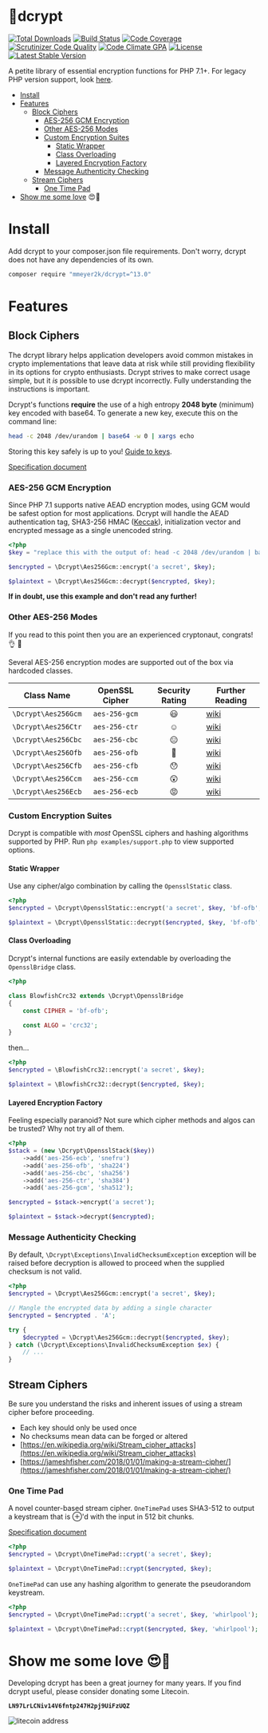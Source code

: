 :closed_lock_with_key:dcrypt
======
[![Total Downloads](https://poser.pugx.org/mmeyer2k/dcrypt/downloads)](https://packagist.org/packages/mmeyer2k/dcrypt)
[![Build Status](https://circleci.com/gh/mmeyer2k/dcrypt/tree/master.svg?style=shield)](https://circleci.com/gh/mmeyer2k/dcrypt)
[![Code Coverage](https://scrutinizer-ci.com/g/mmeyer2k/dcrypt/badges/coverage.png?b=master)](https://scrutinizer-ci.com/g/mmeyer2k/dcrypt/?branch=master)
[![Scrutinizer Code Quality](https://scrutinizer-ci.com/g/mmeyer2k/dcrypt/badges/quality-score.png?b=master)](https://scrutinizer-ci.com/g/mmeyer2k/dcrypt/?branch=master)
[![Code Climate GPA](https://codeclimate.com/github/mmeyer2k/dcrypt/badges/gpa.svg)](https://codeclimate.com/github/mmeyer2k/dcrypt)
[![License](https://poser.pugx.org/mmeyer2k/dcrypt/license.svg)](https://packagist.org/packages/mmeyer2k/dcrypt)
[![Latest Stable Version](https://poser.pugx.org/mmeyer2k/dcrypt/version)](https://packagist.org/packages/mmeyer2k/dcrypt)

A petite library of essential encryption functions for PHP 7.1+.
For legacy PHP version support, look [here](https://github.com/mmeyer2k/dcrypt/blob/master/docs/LEGACY.md).

- [Install](#install)
- [Features](#features)
  - [Block Ciphers](#block-ciphers)
    - [AES-256 GCM Encryption](#aes-256-gcm-encryption)
    - [Other AES-256 Modes](#other-aes-256-modes)
    - [Custom Encryption Suites](#custom-encryption-suites)
      - [Static Wrapper](#static-wrapper)
      - [Class Overloading](#class-overloading)
      - [Layered Encryption Factory](#layered-encryption-factory)
    - [Message Authenticity Checking](#message-authenticity-checking)
  - [Stream Ciphers](#stream-ciphers)
    - [One Time Pad](#one-time-pad)
- [Show me some love](#show-me-some-love-heart_eyes) :heart_eyes::beer:

# Install

Add dcrypt to your composer.json file requirements.
Don't worry, dcrypt does not have any dependencies of its own.

```bash
composer require "mmeyer2k/dcrypt=^13.0"
```

# Features

## Block Ciphers

The dcrypt library helps application developers avoid common mistakes in crypto implementations that leave data at risk while still providing flexibility in its options for crypto enthusiasts.
Dcrypt strives to make correct usage simple, but it _is_ possible to use dcrypt incorrectly.
Fully understanding the instructions is important.

Dcrypt's functions __require__ the use of a high entropy __2048 byte__ (minimum) key encoded with base64.
To generate a new key, execute this on the command line:

```bash
head -c 2048 /dev/urandom | base64 -w 0 | xargs echo
```

Storing this key safely is up to you! [Guide to keys](https://github.com/mmeyer2k/dcrypt/blob/master/docs/KEYS.md).

[Specification document](https://github.com/mmeyer2k/dcrypt/blob/master/docs/CRYPTO.md)


### AES-256 GCM Encryption

Since PHP 7.1 supports native AEAD encryption modes, using GCM would be safest option for most applications.
Dcrypt will handle the AEAD authentication tag, SHA3-256 HMAC ([Keccak](https://en.wikipedia.org/wiki/SHA-3)), initialization vector and encrypted message as a single unencoded string.

```php
<?php
$key = "replace this with the output of: head -c 2048 /dev/urandom | base64 -w 0 | xargs echo";

$encrypted = \Dcrypt\Aes256Gcm::encrypt('a secret', $key);

$plaintext = \Dcrypt\Aes256Gcm::decrypt($encrypted, $key);
```

**If in doubt, use this example and don't read any further!**

### Other AES-256 Modes

If you read to this point then you are an experienced cryptonaut, congrats! :ok_hand: :metal:

Several AES-256 encryption modes are supported out of the box via hardcoded classes.

| Class Name           | OpenSSL Cipher   | Security Rating   | Further Reading |
| -------------------- | :--------------: | :---------------: | --------------- |
| `\Dcrypt\Aes256Gcm`  |    `aes-256-gcm` | :smiley:          | [wiki](https://en.wikipedia.org/wiki/Galois/Counter_Mode) |
| `\Dcrypt\Aes256Ctr`  |    `aes-256-ctr` | :relaxed:         | [wiki](https://en.wikipedia.org/wiki/Block_cipher_mode_of_operation#Counter_(CTR)) |
| `\Dcrypt\Aes256Cbc`  |    `aes-256-cbc` | :expressionless:  | [wiki](https://en.wikipedia.org/wiki/Block_cipher_mode_of_operation) |
| `\Dcrypt\Aes256Ofb`  |    `aes-256-ofb` | :grimacing:       | [wiki](https://en.wikipedia.org/wiki/Block_cipher_mode_of_operation#Output_Feedback_(OFB)) |
| `\Dcrypt\Aes256Cfb`  |    `aes-256-cfb` | :hushed:          | [wiki](https://en.wikipedia.org/wiki/Block_cipher_mode_of_operation#Cipher_Feedback_(CFB)) |
| `\Dcrypt\Aes256Ccm`  |    `aes-256-ccm` | :astonished:      | [wiki](https://en.wikipedia.org/wiki/CCM_mode) |
| `\Dcrypt\Aes256Ecb`  |    `aes-256-ecb` | :rage:            | [wiki](https://en.wikipedia.org/wiki/Block_cipher_mode_of_operation#ECB) |

### Custom Encryption Suites

Dcrypt is compatible with _most_ OpenSSL ciphers and hashing algorithms supported by PHP.
Run `php examples/support.php` to view supported options.

#### Static Wrapper

Use any cipher/algo combination by calling the `OpensslStatic` class.

```php
<?php
$encrypted = \Dcrypt\OpensslStatic::encrypt('a secret', $key, 'bf-ofb', 'crc32');

$plaintext = \Dcrypt\OpensslStatic::decrypt($encrypted, $key, 'bf-ofb', 'crc32');
```

#### Class Overloading

Dcrypt's internal functions are easily extendable by overloading the `OpensslBridge` class. 

```php
<?php

class BlowfishCrc32 extends \Dcrypt\OpensslBridge 
{
    const CIPHER = 'bf-ofb';

    const ALGO = 'crc32';
}
```

then...

```php
<?php
$encrypted = \BlowfishCrc32::encrypt('a secret', $key);

$plaintext = \BlowfishCrc32::decrypt($encrypted, $key);
```

#### Layered Encryption Factory

Feeling especially paranoid?
Not sure which cipher methods and algos can be trusted?
Why not try all of them.

```php
<?php
$stack = (new \Dcrypt\OpensslStack($key))
    ->add('aes-256-ecb', 'snefru')
    ->add('aes-256-ofb', 'sha224')
    ->add('aes-256-cbc', 'sha256')
    ->add('aes-256-ctr', 'sha384')
    ->add('aes-256-gcm', 'sha512');

$encrypted = $stack->encrypt('a secret');

$plaintext = $stack->decrypt($encrypted);
```

### Message Authenticity Checking

By default, `\Dcrypt\Exceptions\InvalidChecksumException` exception will be raised before decryption is allowed to proceed when the supplied checksum is not valid.

```php
<?php
$encrypted = \Dcrypt\Aes256Gcm::encrypt('a secret', $key);

// Mangle the encrypted data by adding a single character
$encrypted = $encrypted . 'A';

try {
    $decrypted = \Dcrypt\Aes256Gcm::decrypt($encrypted, $key);
} catch (\Dcrypt\Exceptions\InvalidChecksumException $ex) {
    // ...
}
```

## Stream Ciphers

Be sure you understand the risks and inherent issues of using a stream cipher before proceeding.

- Each key should only be used once
- No checksums mean data can be forged or altered
- [https://en.wikipedia.org/wiki/Stream_cipher_attacks](https://en.wikipedia.org/wiki/Stream_cipher_attacks)
- [https://jameshfisher.com/2018/01/01/making-a-stream-cipher/](https://jameshfisher.com/2018/01/01/making-a-stream-cipher/)

### One Time Pad

A novel counter-based stream cipher.
`OneTimePad` uses SHA3-512 to output a keystream that is ⊕'d with the input in 512 bit chunks.

[Specification document](https://github.com/mmeyer2k/dcrypt/blob/master/docs/ONETIMEPAD.md)

```php
<?php
$encrypted = \Dcrypt\OneTimePad::crypt('a secret', $key);

$plaintext = \Dcrypt\OneTimePad::crypt($encrypted, $key);
```

`OneTimePad` can use any hashing algorithm to generate the pseudorandom keystream.

```php
<?php
$encrypted = \Dcrypt\OneTimePad::crypt('a secret', $key, 'whirlpool');

$plaintext = \Dcrypt\OneTimePad::crypt($encrypted, $key, 'whirlpool');
```

# Show me some love :heart_eyes::beer:

Developing dcrypt has been a great journey for many years.
If you find dcrypt useful, please consider donating some Litecoin.
 
__`LN97LrLCNiv14V6fntp247H2pj9UiFzUQZ`__

 ![litecoin address](https://mmeyer2k.github.io/images/litecoin-wallet.png)
